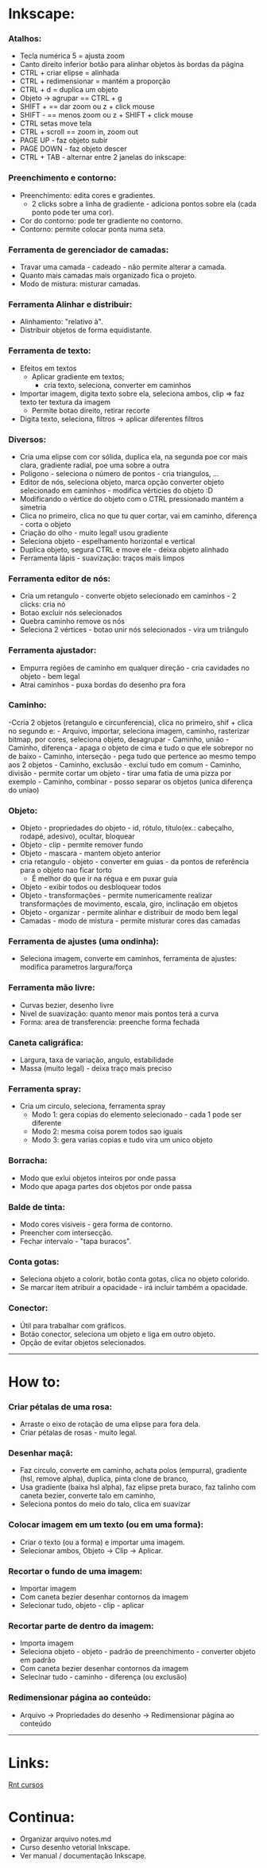 # Inkscape: 

### Atalhos: 

- Tecla numérica 5 = ajusta zoom 
- Canto direito inferior botão para alinhar objetos às bordas da página
- CTRL + criar elipse = alinhada
- CTRL + redimensionar = mantém a proporção
- CTRL + d = duplica um objeto
- Objeto -> agrupar == CTRL + g
- SHIFT + == dar zoom ou z + click mouse
- SHIFT - == menos zoom ou z + SHIFT + click mouse
- CTRL setas move tela
- CTRL + scroll == zoom in, zoom out
- PAGE UP - faz objeto subir 
- PAGE DOWN - faz objeto descer
- CTRL + TAB - alternar entre 2 janelas do inkscape: 


### Preenchimento e contorno:

- Preenchimento: edita cores e gradientes.
	- 2 clicks sobre a linha de gradiente - adiciona pontos sobre ela (cada ponto pode ter uma cor).
- Cor do contorno: pode ter gradiente no contorno.
- Contorno: permite colocar ponta numa seta.


### Ferramenta de gerenciador de camadas:

- Travar uma camada - cadeado - não permite alterar a camada.
- Quanto mais camadas mais organizado fica o projeto.
- Modo de mistura: misturar camadas.


### Ferramenta Alinhar e distribuir:

- Alinhamento: "relativo à".
- Distribuir objetos de forma equidistante.


### Ferramenta de texto:

- Efeitos em textos 
	- Aplicar gradiente em textos;
		- cria texto, seleciona, converter em caminhos
- Importar imagem, digita texto sobre ela, seleciona ambos, clip => faz texto ter textura da imagem
	- Permite botao direito, retirar recorte
- Digita texto, seleciona, filtros -> aplicar diferentes filtros


### Diversos:

- Cria uma elipse com cor sólida, duplica ela, na segunda poe cor mais clara, gradiente radial, poe uma sobre a outra
- Poligono - seleciona o número de pontos - cria triangulos, ...
- Editor de nós, seleciona objeto, marca opção converter objeto selecionado em caminhos - modifica vérticies do objeto :D
- Modificando o vértice do objeto com o CTRL pressionado mantém a simetria
- Clica no primeiro, clica no que tu quer cortar, vai em caminho, diferença - corta o objeto
- Criação do olho - muito legal! usou gradiente
- Seleciona objeto - espelhamento horizontal e vertical
- Duplica objeto, segura CTRL e move ele - deixa objeto alinhado
- Ferramenta lápis - suavização: traços mais limpos


### Ferramenta editor de nós:

- Cria um retangulo - converte objeto selecionado em caminhos - 2 clicks: cria nó
- Botao excluir nós selecionados
- Quebra caminho remove os nós 
- Seleciona 2 vértices - botao unir nós selecionados - vira um triângulo	


### Ferramenta ajustador:

- Empurra regiões de caminho em qualquer direção - cria cavidades no objeto - bem legal
- Atrai caminhos - puxa bordas do desenho pra fora


### Caminho:

-Ccria 2 objetos (retangulo e circunferencia), clica no primeiro, shif + clica no segundo e:
	- Arquivo, importar, seleciona imagem, caminho, rasterizar bitmap, por cores, seleciona objeto, desagrupar
	- Caminho, união
	- Caminho, diferença - apaga o objeto de cima e tudo o que ele sobrepor no de baixo
	- Caminho, interseção - pega tudo que pertence ao mesmo tempo aos 2 objetos
	- Caminho, exclusão - exclui tudo em comum
	- Caminho, divisão - permite cortar um objeto - tirar uma fatia de uma pizza por exemplo
	- Caminho, combinar - posso separar os objetos (unica diferença do uniao)


### Objeto: 

- Objeto - propriedades do objeto - id, rótulo, título(ex.: cabeçalho, rodapé, adesivo), ocultar, bloquear
- Objeto - clip - permite remover fundo
- Objeto - mascara - mantem objeto anterior
- cria retangulo - objeto - converter em guias - da pontos de referência para o objeto nao ficar torto
	- É melhor do que ir na régua e em puxar guia
- Objeto - exibir todos ou desbloquear todos  
- Objeto - transformações - permite numericamente realizar transformações de movimento, escala, giro, inclinação em objetos
- Objeto - organizar - permite alinhar e distribuir de modo bem legal
- Camadas - modo de mistura - permite misturar cores das camadas  


### Ferramenta de ajustes (uma ondinha):

- Seleciona imagem, converte em caminhos, ferramenta de ajustes: modifica parametros largura/força


### Ferramenta mão livre:

- Curvas bezier, desenho livre  
- Nivel de suavização: quanto menor mais pontos terá a curva
- Forma: area de transferencia: preenche forma fechada
	

### Caneta caligráfica:

- Largura, taxa de variação, angulo, estabilidade
- Massa (muito legal) - deixa traço mais preciso
	

### Ferramenta spray:

- Cria um circulo, seleciona, ferramenta spray
	- Modo 1: gera copias do elemento selecionado - cada 1 pode ser diferente
	- Modo 2: mesma coisa porem todos sao iguais
	- Modo 3: gera varias copias e tudo vira um unico objeto


### Borracha:

- Modo que exlui objetos inteiros por onde passa
- Modo que apaga partes dos objetos por onde passa


### Balde de tinta:

- Modo cores visiveis - gera forma de contorno.
- Preencher com intersecção.
- Fechar intervalo - "tapa buracos".


### Conta gotas:

- Seleciona objeto a colorir, botão conta gotas, clica no objeto colorido.
- Se marcar item atribuir a opacidade - irá incluir também a opacidade.


### Conector:

- Útil para trabalhar com gráficos.
- Botão conector, seleciona um objeto e liga em outro objeto.
- Opção de evitar objetos selecionados.


- - - 

# How to:

### Criar pétalas de uma rosa:

- Arraste o eixo de rotação de uma elipse para fora dela.
- Criar pétalas de rosas - muito legal.


### Desenhar maçã:

- Faz circulo, converte em caminho, achata polos (empurra), gradiente (hsl, remove alpha), duplica, pinta clone de branco,
- Usa gradiente (baixa hsl alpha), faz elipse preta buraco, faz talinho com caneta bezier, converte talo em caminho,
- Seleciona pontos do meio do talo, clica em suavizar

### Colocar imagem em um texto (ou em uma forma):

- Criar o texto (ou a forma) e importar uma imagem.
- Selecionar ambos, Objeto -> Clip -> Aplicar.


### Recortar o fundo de uma imagem:

- Importar imagem
- Com caneta bezier desenhar contornos da imagem
- Selecionar tudo, objeto - clip - aplicar 

### Recortar parte de dentro da imagem:

- Importa imagem
- Seleciona objeto - objeto - padrão de preenchimento - converter objeto em padrão
- Com caneta bezier desenhar contornos da imagem
- Selecinar tudo - caminho - diferença (ou exclusão)

### Redimensionar página ao conteúdo:

- Arquivo -> Propriedades do desenho -> Redimensionar página ao conteúdo

- - - 

# Links:

[Rnt cursos](https://www.youtube.com/playlist?list=PLFQlPs1NM_-NnoLgubiszZ03JOerMmPwP)


# Continua:

- Organizar arquivo notes.md
- Curso desenho vetorial Inkscape.
- Ver manual / documentação Inkscape.


